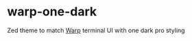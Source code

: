 # warp-one-dark
Zed theme to match [Warp](https://www.warp.dev/) terminal UI with one dark pro styling
